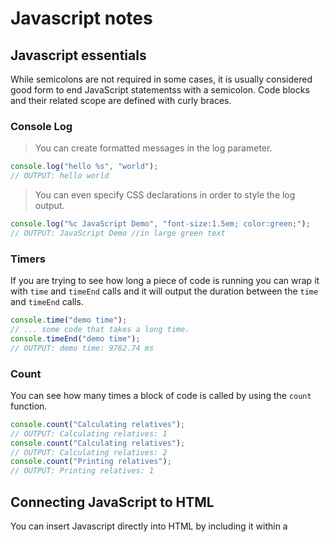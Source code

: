 # Javascript notes

## Javascript essentials

While semicolons are not required in some cases, it is usually considered good form to end JavaScript statementss with a semicolon. Code blocks and their related scope are defined with curly braces.

### Console Log

> You can create formatted messages in the log parameter.

```js
console.log("hello %s", "world");
// OUTPUT: hello world
```

> You can even specify CSS declarations in order to style the log output.

```js
console.log("%c JavaScript Demo", "font-size:1.5em; color:green;");
// OUTPUT: JavaScript Demo //in large green text
```

### Timers

If you are trying to see how long a piece of code is running you can wrap it with `time` and `timeEnd` calls and it will output the duration between the `time` and `timeEnd` calls.

```js
console.time("demo time");
// ... some code that takes a long time.
console.timeEnd("demo time");
// OUTPUT: demo time: 9762.74 ms
```

### Count

You can see how many times a block of code is called by using the `count` function.

```js
console.count("Calculating relatives");
// OUTPUT: Calculating relatives: 1
console.count("Calculating relatives");
// OUTPUT: Calculating relatives: 2
console.count("Printing relatives");
// OUTPUT: Printing relatives: 1
```

## Connecting JavaScript to HTML

You can insert Javascript directly into HTML by including it within a <script> element, or by using the srcc attribut of a script element to reference an external script file.

**index.js**

```js
function sayHello() {
  console.log("Hello");
}
```

**index.html**

```html
<head>
<script src="index.js></script>
</head>
<body>
  <button onclick="sayHello()">Say Hello</button>
  <button onclick="sayGoodbye()">Say Goodbye</button>
  <script>
    function sayGoodbye() {
      alert('Goodbye');
    }
  </script>
</body>
```

**Also works:**

```html
<button onclick="let i=1;i++;console.log(i)">press me</button>
<!-- OUTPUT: 2 -->
```

## JavaScript type and construct

### Variables

Declare variables primarily with let and const, with let representing a changable variable and const representing a static variable.

```js
let changable = 1;

const unchanged = 2;
```

> ⚠ Originally JavaScript used the keyword `var` to define variables. This has been deprecated because they cause hard-to-detect errors in code related to the scope of the variable. You should avoid `var` and always declare your variables either with `let` or `const`.

### Primitive Types

> JavaScript defines several primitive types.

| Type        | Meaning                                                    |
| ----------- | ---------------------------------------------------------- |
| `Null`      | The type of a variable that has not been assigned a value. |
| `Undefined` | The type of a variable that has not been defined.          |
| `Boolean`   | true or false.                                             |
| `Number`    | A 64-bit signed number.                                    |
| `BigInt`    | A number of arbitrary magnitude.                           |
| `String`    | A textual sequence of characters.                          |
| `Symbol`    | A unique value.                                            |

> Of these types Boolean, Number, and String are the types commonly thought of when creating variables. However, variables may commonly refer to the Null or Undefined primitive. Because JavaScript does not enforce the declaration of a variable before you use it, it is entirely possible for a variable to have the type of Undefined.

> In addition to the above primitives, JavaScript defines several object types. Some of the more commonly used objects include the following:

| Type       | Use                                                                                    | Example                  |
| ---------- | -------------------------------------------------------------------------------------- | ------------------------ |
| `Object`   | A collection of properties represented by name-value pairs. Values can be of any type. | `{a:3, b:'fish'}`        |
| `Function` | An object that has the ability to be called.                                           | `function a() {}`        |
| `Date`     | Calendar dates and times.                                                              | `new Date('1995-12-17')` |
| `Array`    | An ordered sequence of any type.                                                       | `[3, 'fish']`            |
| `Map`      | A collection of key-value pairs that support efficient lookups.                        | `new Map()`              |
| `JSON`     | A lightweight data-interchange format used to share information across programs.       | `{"a":3, "b":"fish"}`    |

### Operators

Common operators include:

- `+` Addition
- `-` Subtraction
- `*` Multiplication
- `/` Division
- `===` Equality
- `!==` Inequality

But in the case of string variables, Javascript supports:

- `+` Concatenation
- `===` Equality

### Type Conversions

> JavaScript is a weakly typed language, and that means while each variable has a type, the variable can change type when assigned a new value, or automatically convert based upon the context they are use. This can be unexpected and lead to bugs in your code.

```js
2 + "3";
// OUTPUT: '23'
2 * "3";
// OUTPUT: 6
[2] + [3];
// OUTPUT: '23'
true + null;
// OUTPUT: 1
true + undefined;
// OUTPUT: NaN
```

> Getting unexpected results is especially common when dealing with the [equality](https://developer.mozilla.org/en-US/docs/Web/JavaScript/Equality_comparisons_and_sameness) operator.

```js
1 == "1";
// OUTPUT: true
null == undefined;
// OUTPUT: true
"" == false;
// OUTPUT: true
```

> ⚠ The unexpected results happen in JavaScript because it uses [complex rules](https://developer.mozilla.org/en-US/docs/Web/JavaScript/Equality_comparisons_and_sameness#strict_equality_using) for defining equality that depend upon the conversion of a type to a boolean value. You will sometimes hear this referred to as [falsy](https://developer.mozilla.org/en-US/docs/Glossary/Falsy) and [truthy](https://developer.mozilla.org/en-US/docs/Glossary/Truthy) evaluations. **To remove this confusion, JavaScript introduced the strict equality (===) and inequality (!==) operators. The strict operators skip the type conversion when computing equality. This results in the following.**

```js
1 === "1";
// OUTPUT: false
null === undefined;
// OUTPUT: false
"" === false;
// OUTPUT: false
```

### Conditionals

JS supports common conditionals that I already know. Instead, I need to get familiar with ternary operators, which provide a compact way of producing an if-else statement

```js
a === 1 ? console.log(1) : console.log("not 1");
```

Boolean operations in the expression can be used to create complex predicates. I'm aware of `&&` and `||` and `!`.

### Loops

This language supports do, do while, and for loops.

`for in` statements iterate over an objects' property names.

```js
const obj = { a: 1, b: "fish" };
for (const name in obj) {
  console.log(name);
}
// OUTPUT: a
// OUTPUT: b
```

`for of` statements iterate over an objects' property values.

```js
const arr = ["a", "b"];
for (const val of arr) {
  console.log(val);
}
// OUTPUT: 'a'
// OUTPUT: 'b'
```

Remember that property names are iterated with `for in` and property values are iterated with `for of`.

Javascript still supports break and continue statements to abort or advance the loop.

## String tips

> Strings are a **primitive type** in JavaScript. A string variable is specified by surrounding a sequence of characters with single quotes ('), double quotes ("), or backticks (`). The meaning of single or double quotes are equivalent, but the backtick defines a string literal that may contain JavaScript that is evaluated in place and concatenated into the string. A string literal replacement specifier is declared with a dollar sign followed by a curly brace pair. Anything inside the curly braces is evaluated as JavaScript. You can also use backticks to create multiline strings without having to explicitly escape the newline characters using the backslash (\).

```js
"quoted text"; // " also works

const l = "literal";
console.log(`string ${l + (1 + 1)} text`);
// OUTPUT: string literal2 text
```

### String functions

Here are some of the most common string functions:

> The string object has several interesting functions associated with it. Here are some of the commonly used ones.

| Function      | Meaning                                                      |
| ------------- | ------------------------------------------------------------ |
| length        | The number of characters in the string                       |
| indexOf()     | The starting index of a given substring                      |
| split()       | Split the string into an array on the given delimiter string |
| startsWith()  | True if the string has a given prefix                        |
| endsWith()    | True if the string has a given suffix                        |
| toLowerCase() | Converts all characters to lowercase                         |

```js
const s = "Example:조선글";

console.log(s.length);
// OUTPUT: 11
console.log(s.indexOf("조선글"));
// OUTPUT: 8
console.log(s.split(":"));
// OUTPUT: ['Example', '조선글']
console.log(s.startsWith("Ex"));
// OUTPUT: true
console.log(s.endsWith("조선글"));
// OUTPUT: true
console.log(s.toLowerCase());
// OUTPUT: example:조선글
```

## Functions

> The basic syntax of a function begins with the function keyword followed by zero or more parameters and a body that may contain zero or more return statements. The return statement may return a single value. Note that there are no type declarations, as the type is always inferred by the assignment of the value to the parameter.

```js
function hello(who) {
  return "hello " + who;
}

console.log(hello("world"));
// OUTPUT: hello world
```

Functions without a return value may be intended to modify a passed parameter or interact with an external program. In this case, the function returns undefined.

When a function is called, the caller may choose to pass zero or more parameters. If the caller passes fewer parameters than the function expects, the missing parameters are assigned the value of undefined. If the caller passes more parameters than the function expects, the extra parameters are ignored.

```js
function labeler(value, title = "title") {
  console.log(`${title}=${value}`);
}

labeler();
// OUTPUT: title=undefined

labeler("fish");
// OUTPUT: title=fish

labeler("fish", "animal");
// OUTPUT: animal=fish
```

### [Creating passing, and returning functions](https://github.com/webprogramming260/.github/blob/main/profile/javascript/functions/functions.md#creating-passing-and-returning-functions)

The above are a few examples of "assigning functions to variables, as well as using functions as parameters and return values." Get familiar with them.

### Arrow functions

> Because functions are first order objects in JavaScript they can be declared anywhere and passed as parameters. This results in code with lots of anonymous functions cluttering things up. To make the code more compact the `arrow` syntax was created. This syntax replaces the need for the `function` keyword with the symbols `=>` placed after the parameter declaration. The enclosing curly braces are also optional.

> This is a function in arrow syntax that takes no parameters and always returns 3.

```js
() => 3;
```

> The following two invocations of sort are equivalent.

```js
const a = [1, 2, 3, 4];

// standard function syntax
a.sort(function (v1, v2) {
  return v1 - v2;
});

// arrow function syntax
a.sort((v1, v2) => v1 - v2);
```

> Besides being compact, the `arrow` function syntax has some important semantic differences from the standard function syntax. This includes restrictions that arrow functions cannot be used for constructors or iterator generators.

" The sort function of javascript accepts the data to be sorted, and then a function that compares two values and returns a negative number if the first value is less than the second, a positive number if the first value is greater than the second, and zero if the two values are equal. The arrow function syntax is used to create a function that takes two parameters and returns the difference between them. This is a common pattern in JavaScript. "

### Return values

Arrow functions have special rules for the return keyword. If no curly braces are provided, the return value is the value of the expression. If curly braces are provided, the return value must be explicitly specified.

```js
() => 3;
// RETURNS: 3

() => {
  3;
};
// RETURNS: undefined

() => {
  return 3;
};
// RETURNS: 3
```

### `this` keyword

> [!NOTE]
> This section's notes were generated via github copilot.

In JavaScript, `this` is a special keyword that refers to the object that the function is a method of. The value of `this` depends on how the function is called.

Here are some common ways that `this` can be used:

1. In a method of an object, `this` refers to the object itself. For example:

```js
const person = {
  name: "John",
  sayHello() {
    console.log(`Hello, my name is ${this.name}.`);
  },
};

person.sayHello(); // logs "Hello, my name is John."
```

2. In a function that is not a method of an object, `this` refers to the global object (`window` in a browser, or `global` in Node.js). For example:

```js
function sayHello() {
  console.log(`Hello, my name is ${this.name}.`);
}

sayHello(); // logs "Hello, my name is ."
```

3. In a function that is called with the `new` keyword, `this` refers to the newly created object. For example:

```js
function Person(name) {
  this.name = name;
}

const john = new Person("John");
console.log(john.name); // logs "John"
```

4. In a function that is called with `call`, or `apply` method, `this` refers to the object that is passed as the first argument. For example:

```js
const person1 = {
  name: "John",
};

const person2 = {
  name: "Jane",
};

function sayHello() {
  console.log(`Hello, my name is ${this.name}.`);
}

sayHello.call(person1); // logs "Hello, my name is John."
sayHello.apply(person2); // logs "Hello, my name is Jane."
```

### Putting it all togther (by Lee Jensen)

> Now that you know how functions work in JavaScript, let's look at an example that demonstrates the use of functions, arrow functions, parameters, a function as a parameter (callback), closures, and browser event listeners. This is done by implementing a `debounce` function.

> The point of a debounce function is to only execute a specified function once within a given time window. Any requests to execute the debounce function more frequently than this will case the time window to reset. This is important in cases where a user can trigger expensive events thousands of times per second. Without a debounce the performance of your application can greatly suffer.

> The following code calls the browser's `window.addEventListener` function to add a callback function that is invoked whenever the user scrolls the browser's web page. The first parameter to `addEventListener` specifies that it wants to listen for `scroll` events. The second parameter provides the function to call when a scroll event happens. In this case we call a function named `debounce`.

> The debounce function takes two parameters, the time window for executing the window function, and the window function to call within that limit. In this case we will execute the arrow function at most every 500 milliseconds.

```js
window.addEventListener(
  "scroll",
  debounce(500, () => {
    console.log("Executed an expensive calculation");
  })
);
```

> The debounce function implements the execution of windowFunc within the restricted time window by creating a closure that contains the current timeout and returning a function that will reset the timeout every time it is called. The returned function is what the scroll event will actually call when the user scrolls the page. However, instead of directly executing the `windowFunc` it sets a timer based on the value of `windowMs`. If the debounce function is called again before the window times out then it resets the timeout.

```js
function debounce(windowMs, windowFunc) {
  let timeout;
  return function () {
    console.log("scroll event");
    clearTimeout(timeout);
    timeout = setTimeout(() => windowFunc(), windowMs);
  };
}
```

> You can experiment with this in [CodePen](https://codepen.io/zinga331/pen/oNJrzaM). In this example, the background color will change as long as the user is scrolling. When they stop the background reverts back to white.

## JavaScript array

📖 **Deeper dive reading**: [MDN Array](https://developer.mozilla.org/en-US/docs/Web/JavaScript/Reference/Global_Objects/Array)

> JavaScript array objects represent a sequence of other objects and primitives. You can reference the members of the array using a zero based index. You can create an array with the Array constructor or using the array literal notation shown below.

```js
const a = [1, 2, 3];
console.log(a[1]);
// OUTPUT: 2

console.log(a.length);
// OUTPUT: 3
```

### Object functions

The Array object has several interesting static functions associated with it. Here are some of the interesting ones.

| Function | Meaning                                                   | Example                       |
| -------- | --------------------------------------------------------- | ----------------------------- |
| push     | Add an item to the end of the array                       | `a.push(4)`                   |
| pop      | Remove an item from the end of the array                  | `x = a.pop()`                 |
| slice    | Return a sub-array                                        | `a.slice(1,-1)`               |
| sort     | Run a function to sort an array in place                  | `a.sort((a,b) => b-a)`        |
| values   | Creates an iterator for use with a `for of` loop          | `for (i of a.values()) {...}` |
| find     | Find the first item satisfied by a test function          | `a.find(i => i < 2)`          |
| forEach  | Run a function on each array item                         | `a.forEach(console.log)`      |
| reduce   | Run a function to reduce each array item to a single item | `a.reduce((a, c) => a + c)`   |
| map      | Run a function to map an array to a new array             | `a.map(i => i+i)`             |
| filter   | Run a function to remove items                            | `a.filter(i => i%2)`          |
| every    | Run a function to test if all items match                 | `a.every(i => i < 3)`         |
| some     | Run a function to test if any items match                 | `a.some(i => 1 < 1)`          |

```js
const a = [1, 2, 3];

console.log(a.map((i) => i + i));
// OUTPUT: [2,4,6]
console.log(a.reduce((v1, v2) => v1 + v2));
// OUTPUT: 6
console.log(a.sort((v1, v2) => v2 - v1));
// OUTPUT: [3,2,1]

a.push(4);
console.log(a.length);
// OUTPUT: 4
```

### Assignment

Our task was to implement result in both testAll and outside so that result would return if every element in the array was larger than size of three.

```js
function testAll(input, tester) {
  // check every element in the array using anonymous function tester, then return the result.
  const result = input.every(tester);
  return result;
}

const result = testAll(
  ["re", "weee", "stand", "along", "this", "road"],
  (value) => value.length > 3
);

console.log(result);
```

# Lessons from simon-javascript
